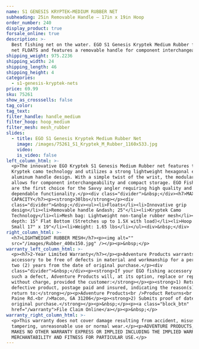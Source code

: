 ```yaml
---
name: S1 GENESIS KRYPTEK—MEDIUM RUBBER NET
subheading: 25in Removable Handle — 17in x 19in Hoop
order_number: 240
display_product: true
forsale_online: true
description: >-
  Best fishing net on the water. EGO S1 Genesis Kryptek Medium Rubber fishing
  net FLOATS and features a removable handle for component interchangeability.
shipping_weight: 975.2236
shipping_width: 24
shipping_length: 46
shipping_height: 4
categories:
  - s1-genesis-kryptek-nets
price: 69.99
sku: 75261
show_as_crosssells: false
tag_color:
tag_text:
filter_handle: handle_medium
filter_hoop: hoop_medium
filter_mesh: mesh_rubber
slides:
  - title: EGO S1 Genesis Kryptek Medium Rubber Net
    image: /images/75261_S1_Kryptek_M_Rubber_1160x533.jpg
    video:
    is_video: false
left_column_html: >-
  <p>The innovative EGO Kryptek S1 Genesis Medium Rubber net features the
  Kryptek camo technology and utilizes a strong lightweight hexagonal extruded
  aluminum handle design. With a simple twist of the wrist, the modular platform
  allows for component interchangeability and compact storage. EGO Fishing Nets
  are the first choice for the Savvy angler requiring high quality and
  dependable functionality.</p><div class="divider">&nbsp;</div><h7>MAX LOAD
  CAPACITY</h7><p><strong>30lbs</strong></p><div
  class="divider">&nbsp;</div><ul><li>Floats</li><li>Innovative grip
  design</li><li>Removable handle &ndash; 25"</li><li>Kryptek Camo
  Technology</li><li>Mesh bag: Lightweight non-tangle rubber mesh</li><li>Bag
  depth: 15" Flat Bottom (Stretches up to 1.5X with load)</li><li>Hoop Size:
  Small 17" x 19"</li><li>Weight: 1.65 lbs</li></ul><div>&nbsp;</div>
right_column_html: >-
  <h7>LIGHTWEIGHT RUBBER MESH</h7><p><img alt=""
  src="/images/Rubber_400x150.jpg" /></p><p>&nbsp;</p>
warranty_left_column_html: >-
  <p><h7>2-Year Limited Warranty</h7></p><p>Adventure Products warrants your EGO
  accessory to be free of defects in material and workmanship for a period of
  two (2) years from the date of original purchase.</p><div
  class="divider">&nbsp;</div><p><strong>If your EGO fishing accessory exhibits
  such a defect, Adventure Products will, at its option, replace or repair it
  without charge, provided the customer:</strong></p><p><strong>1) Returns the
  defective product, postage paid and insured, indicating the reason(s) for the
  return to:</strong></p><p>Adventure Products<br />Product Returns<br />889 Guy
  Paine Rd.<br />Macon, GA 31206</p><p><strong>2) Submits proof of date of
  original purchase.</strong></p><p>&nbsp;</p><p><a class="block_btn"
  href="/warranty">File Claim Online</a></p><p>&nbsp;</p>
warranty_right_column_html: >-
  <p>This warranty does not cover damage resulting from accident, misuse, abuse,
  tampering, unreasonable use or normal wear.</p><p>ADVENTURE PRODUCTS, INC.
  MAKES NO OTHER WARRANTY EXPRESS OR IMPLIED INCLUDING THE IMPLIED WARRANTIES OF
  MERCHANTABILITY AND FITNESS FOR PARTICULAR USE.</p>
---
```

